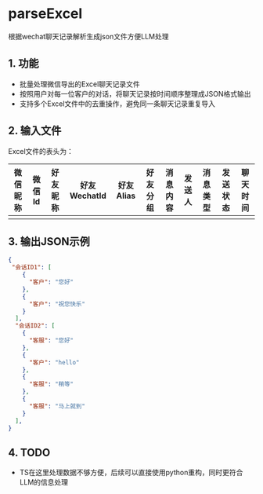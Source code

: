 # parseExcel
根据wechat聊天记录解析生成json文件方便LLM处理

## 1. 功能

* 批量处理微信导出的Excel聊天记录文件
* 按照用户对每一位客户的对话，将聊天记录按时间顺序整理成JSON格式输出
* 支持多个Excel文件中的去重操作，避免同一条聊天记录重复导入

## 2. 输入文件

Excel文件的表头为：

| 微信昵称 | 微信Id | 好友昵称 | 好友WechatId | 好友Alias | 好友分组 | 消息内容 | 发送人 | 消息类型 | 发送状态 | 聊天时间 |
| -------- | ------ | -------- | ------------ | --------- | -------- | -------- | ------ | -------- | -------- | -------- |
|          |        |          |              |           |          |          |        |          |          |          |

## 3. 输出JSON示例

```json
{
 "会话ID1": [
    {
      "客户": "您好"
    },
    {
      "客户": "祝您快乐"
    }
  ],
  "会话ID2": [
    {
      "客服": "您好"
    },
    {
      "客户": "hello"
    },
    {
      "客服": "稍等"
    },
    {
      "客服": "马上就到"
    }
  ],
} 
```

## 4. TODO

* TS在这里处理数据不够方便，后续可以直接使用python重构，同时更符合LLM的信息处理


